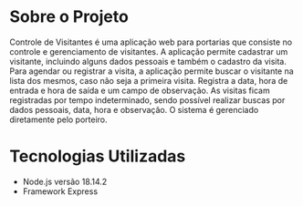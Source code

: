 # Sobre o Projeto

Controle de Visitantes é uma aplicação web para portarias que consiste no controle e gerenciamento de visitantes. A aplicação permite cadastrar um visitante, incluindo
alguns dados pessoais e também o cadastro da visita. Para agendar ou registrar a visita, a aplicação permite buscar o visitante na lista dos mesmos, caso não seja a
primeira visita. Registra a data, hora de entrada e hora de saída e um campo de observação. As visitas ficam registradas por tempo indeterminado, sendo possível realizar
buscas por dados pessoais, data, hora e observação. O sistema é gerenciado diretamente pelo porteiro.

# Tecnologias Utilizadas

- Node.js versão 18.14.2
- Framework Express
